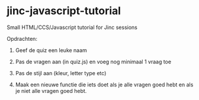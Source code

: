 # jinc-javascript-tutorial

Small HTML/CCS/Javascript tutorial for Jinc sessions


Opdrachten:

1. Geef de quiz een leuke naam

2. Pas de vragen aan (in quiz.js) en voeg nog minimaal 1 vraag toe

3. Pas de stijl aan (kleur, letter type etc)

4. Maak een nieuwe functie die iets doet als je alle vragen goed hebt en als je niet 
alle vragen goed hebt.

